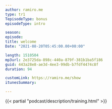 ```yaml
---
author: ramiro.me
type: tr1
TepisodeType: bonus
episodeType: intro

season:
episode:
title: welcome
Date: "2021-08-20T05:45:00.00+00:00"

length: 1510504
mp3url: 2e3725da-898c-440a-879f-381b1ba5f186
guid: 443a28e8-ae3d-4ee3-99db-b7fdf4474c8f
duration: 94

customLink: https://ramiro.me/show
itunesSummary:

---
```

{{< partial "podcast/description/training.html" >}}

